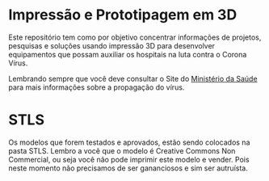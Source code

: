 # Impressão e Prototipagem em 3D

Este repositório tem como por objetivo concentrar informações
de projetos, pesquisas e soluções usando impressão 3D para
desenvolver equipamentos que possam auxiliar os hospitais
na luta contra o Corona Vírus.

Lembrando sempre que você deve consultar o Site do [Ministério da Saúde](https://saude.gov.br/)
para mais informações sobre a propagação do vírus.

# STLS

Os modelos que forem testados e aprovados, estão sendo colocados na pasta STLS.
Lembro a você que o modelo é Creative Commons Non Commercial, ou seja
você não pode imprimir este modelo e vender.
Pois neste momento não precisamos de ser
gananciosos e sim ser autruísta.
